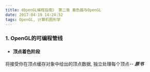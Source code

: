 ```yaml
---
title: 《OpenGL编程指南》 第二章 着色器与OpenGL
date: 2017-04-19 14:24:52
tags: OpenGL, 计算机图形学
---
```

### 1. OpenGL的可编程管线

- #### **顶点着色阶段**
将接受你在顶点缓存对象中给出的顶点数据, 独立处理每个顶点-- ***原书***
